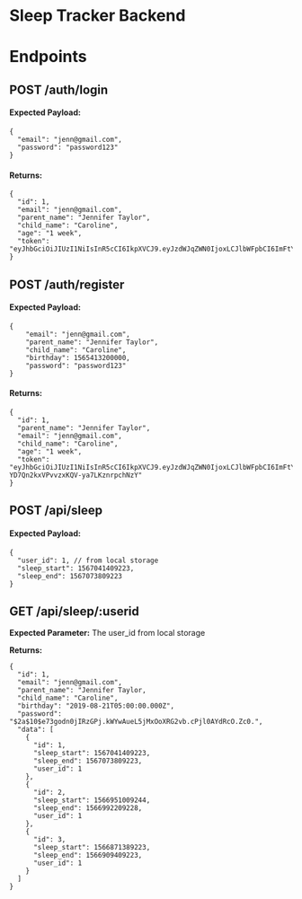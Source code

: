 # Sleep Tracker Backend

# Endpoints

## POST /auth/login

#### Expected Payload:

```
{
  "email": "jenn@gmail.com",
  "password": "password123"
}
```

#### Returns:

```
{
  "id": 1,
  "email": "jenn@gmail.com",
  "parent_name": "Jennifer Taylor",
  "child_name": "Caroline",
  "age": "1 week",
  "token": "eyJhbGciOiJIUzI1NiIsInR5cCI6IkpXVCJ9.eyJzdWJqZWN0IjoxLCJlbWFpbCI6ImFtYW5kYUBhb2wuY29tIiwiaWF0IjoxNTY3MDM4MDg3LCJleHAiOjE1Njc2NDI4ODd9.vNfxryaHCkhsZ1I1jJHmH4iscWxV38FGvEyJEtKPBHI"
}
```

## POST /auth/register

#### Expected Payload:

```
{
	"email": "jenn@gmail.com",
	"parent_name": "Jennifer Taylor",
	"child_name": "Caroline",
	"birthday": 1565413200000,
	"password": "password123"
}
```

#### Returns:

```
{
  "id": 1,
  "parent_name": "Jennifer Taylor",
  "email": "jenn@gmail.com",
  "child_name": "Caroline",
  "age": "1 week",
  "token": "eyJhbGciOiJIUzI1NiIsInR5cCI6IkpXVCJ9.eyJzdWJqZWN0IjoxLCJlbWFpbCI6ImFtYW5kYUBhb2wuY29tIiwiaWF0IjoxNTY3MDQ1NDk1LCJleHAiOjE1Njc2NTAyOTV9.dS6X1D3MAK-YD7Qn2kxVPvvzxKQV-ya7LKznrpchNzY"
}
```

## POST /api/sleep

#### Expected Payload:

```
{
  "user_id": 1, // from local storage
  "sleep_start": 1567041409223,
  "sleep_end": 1567073809223
}
```

## GET /api/sleep/:userid

**Expected Parameter:** The user_id from local storage

**Returns:**

```
{
  "id": 1,
  "email": "jenn@gmail.com",
  "parent_name": "Jennifer Taylor,
  "child_name": "Caroline",
  "birthday": "2019-08-21T05:00:00.000Z",
  "password": "$2a$10$e73godn0jIRzGPj.kWYwAueL5jMxOoXRG2vb.cPjl0AYdRcO.Zc0.",
  "data": [
    {
      "id": 1,
      "sleep_start": 1567041409223,
      "sleep_end": 1567073809223,
      "user_id": 1
    },
    {
      "id": 2,
      "sleep_start": 1566951009244,
      "sleep_end": 1566992209228,
      "user_id": 1
    },
    {
      "id": 3,
      "sleep_start": 1566871389223,
      "sleep_end": 1566909409223,
      "user_id": 1
    }
  ]
}
```
